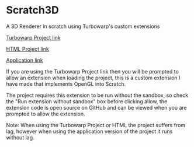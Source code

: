 # Scratch3D
A 3D Renderer in scratch using Turbowarp's custom extensions

[Turbowarp Project link](https://turbowarp.org/?project_url=https://potential1energy.github.io/Scratch3D/3D_Renderer.sb3)

[HTML Project link](https://potential1energy.github.io/Scratch3D/3D_Renderer.html)

[Application link](https://github.com/potential1energy/Scratch3D/releases)

If you are using the Turbowarp Project link then you will be prompted to allow an extension when loading the project, this is a custom extension I have made that implements OpenGL into Scratch.

The project requires this extension to be run without the sandbox, so check the "Run extension without sandbox" box before clicking allow, the extension code is open source on GitHub and can be viewed when you are prompted to allow the extension.

Note: When using the Turbowarp Project or HTML the project suffers from lag, however when using the application version of the project it runs without lag.
